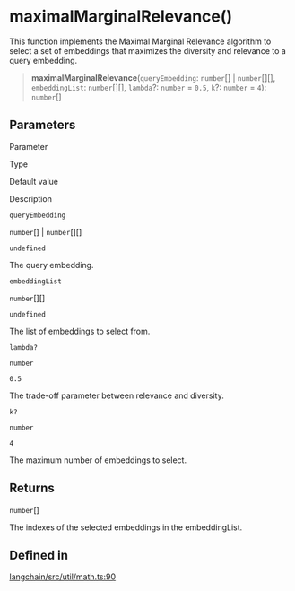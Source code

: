 maximalMarginalRelevance()
==========================

This function implements the Maximal Marginal Relevance algorithm to select a set of embeddings that maximizes the diversity and relevance to a query embedding.

> **maximalMarginalRelevance**(`queryEmbedding`: `number`\[\] | `number`\[\]\[\], `embeddingList`: `number`\[\]\[\], `lambda`?: `number` = `0.5`, `k`?: `number` = `4`): `number`\[\]

Parameters[](#parameters "Direct link to Parameters")
------------------------------------------------------

Parameter

Type

Default value

Description

`queryEmbedding`

`number`\[\] | `number`\[\]\[\]

`undefined`

The query embedding.

`embeddingList`

`number`\[\]\[\]

`undefined`

The list of embeddings to select from.

`lambda?`

`number`

`0.5`

The trade-off parameter between relevance and diversity.

`k?`

`number`

`4`

The maximum number of embeddings to select.

Returns[](#returns "Direct link to Returns")
---------------------------------------------

`number`\[\]

The indexes of the selected embeddings in the embeddingList.

Defined in[](#defined-in "Direct link to Defined in")
------------------------------------------------------

[langchain/src/util/math.ts:90](https://github.com/hwchase17/langchainjs/blob/1c1274d/langchain/src/util/math.ts#L90)